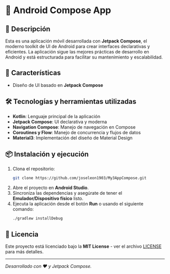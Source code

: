 # 📱 Android Compose App

## 📌 Descripción
Esta es una aplicación móvil desarrollada con **Jetpack Compose**, el moderno toolkit de UI de Android para crear interfaces declarativas y eficientes. 
La aplicación sigue las mejores prácticas de desarrollo en Android y está estructurada para facilitar su mantenimiento y escalabilidad.

## 🚀 Características
- Diseño de UI basado en **Jetpack Compose**

## 🛠️ Tecnologías y herramientas utilizadas
- **Kotlin**: Lenguaje principal de la aplicación
- **Jetpack Compose**: UI declarativa y moderna
- **Navigation Compose**: Manejo de navegación en Compose
- **Coroutines y Flow**: Manejo de concurrencia y flujos de datos
- **Material3**: Implementación del diseño de Material Design

## 📦 Instalación y ejecución
1. Clona el repositorio:
   ```sh
   git clone https://github.com/joseleon1903/My3AppCompose.git
   ```
2. Abre el proyecto en **Android Studio**.
3. Sincroniza las dependencias y asegúrate de tener el **Emulador/Dispositivo físico** listo.
4. Ejecuta la aplicación desde el botón **Run** o usando el siguiente comando:
   ```sh
   ./gradlew installDebug
   ```

## 📜 Licencia
Este proyecto está licenciado bajo la **MIT License** - ver el archivo [LICENSE](LICENSE) para más detalles.

---

_Desarrollado con ❤️ y Jetpack Compose._

